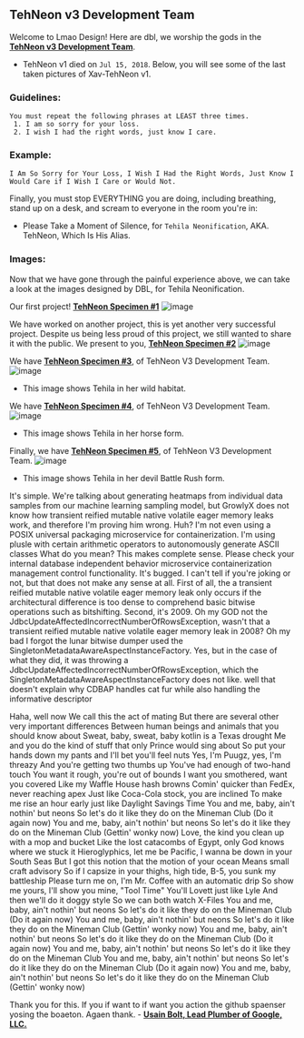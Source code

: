 ## TehNeon v3 Development Team
Welcome to Lmao Design! Here are dbl, we worship the gods in the [**TehNeon v3 Development Team**](https://forums.vape.gg/index.php?members/tehneon.729/). 
- TehNeon v1 died on `Jul 15, 2018`. Below, you will see some of the last taken pictures of Xav-TehNeon v1.

### Guidelines:
```
You must repeat the following phrases at LEAST three times.
 1. I am so sorry for your loss.
 2. I wish I had the right words, just know I care.
```

### Example:
```
I Am So Sorry for Your Loss, I Wish I Had the Right Words, Just Know I Would Care if I Wish I Care or Would Not. 
```

Finally, you must stop EVERYTHING you are doing, including breathing, stand up on a desk, and scream to everyone in the room you're in:
- Please Take a Moment of Silence, for `Tehila Neonification`, AKA. TehNeon, Which Is His Alias.

### Images:
Now that we have gone through the painful experience above, we can take a look at the images designed by DBL, for Tehila Neonification.


Our first project! [**TehNeon Specimen #1**](https://github.com/tehneon)
![image](https://user-images.githubusercontent.com/96917554/149058631-c446f11f-f371-4494-82d3-91092fd517d8.png)

We have worked on another project, this is yet another very successful project. Despite us being less proud of this project, we still wanted to share it with the public. We present to you, [**TehNeon Specimen #2**](https://github.com/tehneon)
![image](https://user-images.githubusercontent.com/96917554/149058891-a459af39-83a0-4e48-aaae-e379ae62a062.png)

We have [**TehNeon Specimen #3**](https://github.com/tehneon), of TehNeon V3 Development Team.
![image](https://user-images.githubusercontent.com/62861393/149156076-abb30844-6788-41b5-8bd1-53909f6c8baa.png)
- This image shows Tehila in her wild habitat.

We have [**TehNeon Specimen #4**](https://github.com/tehneon), of TehNeon V3 Development Team.
![image](https://user-images.githubusercontent.com/62861393/153329326-6d8642cc-4d73-4a75-8e7f-9391a938f9c3.png)
- This image shows Tehila in her horse form.

Finally, we have [**TehNeon Specimen #5**](https://github.com/tehneon), of TehNeon V3 Development Team.
![image](https://user-images.githubusercontent.com/62861393/159395410-f8c5e8a9-1deb-435b-9913-f0d7839a934b.png)
- This image shows Tehila in her devil Battle Rush form.

It's simple. We're talking about generating heatmaps from individual data samples from our machine learning sampling model, but GrowlyX does not know how transient reified mutable native volatile eager memory leaks work, and therefore I'm proving him wrong.
Huh? I'm not even using a POSIX universal packaging microservice for containerization. I'm using plusle with certain arithmetic operators to autonomously generate ASCII classes 
What do you mean? This makes complete sense. Please check your internal database independent behavior microservice containerization management control functionality. It's bugged.
I can't tell if you're joking or not, but that does not make any sense at all. First of all, the a transient reified mutable native volatile eager memory leak only occurs if the architectural difference is too dense to comprehend basic bitwise operations such as bitshifting. Second, it's 2009.
Oh my GOD not the JdbcUpdateAffectedIncorrectNumberOfRowsException, wasn't that a transient reified mutable native volatile eager memory leak in 2008?
Oh my bad I forgot the lunar bitwise dumper used the SingletonMetadataAwareAspectInstanceFactory.
Yes, but in the case of what they did, it was throwing a JdbcUpdateAffectedIncorrectNumberOfRowsException, which the SingletonMetadataAwareAspectInstanceFactory does not like.
well that doesn't explain why CDBAP handles cat fur while also handling the informative descriptor

Haha, well now
We call this the act of mating
But there are several other very important differences
Between human beings and animals that you should know about
Sweat, baby, sweat, baby kotlin is a Texas drought
Me and you do the kind of stuff that only Prince would sing about
So put your hands down my pants and I'll bet you'll feel nuts
Yes, I'm Puugz, yes, I'm threazy
And you're getting two thumbs up
You've had enough of two-hand touch
You want it rough, you're out of bounds
I want you smothered, want you covered
Like my Waffle House hash browns
Comin' quicker than FedEx, never reaching apex
Just like Coca-Cola stock, you are inclined
To make me rise an hour early just like Daylight Savings Time
You and me, baby, ain't nothin' but neons
So let's do it like they do on the Mineman Club
(Do it again now)
You and me, baby, ain't nothin' but neons
So let's do it like they do on the Mineman Club
(Gettin' wonky now)
Love, the kind you clean up with a mop and bucket
Like the lost catacombs of Egypt, only God knows where we stuck it
Hieroglyphics, let me be Pacific, I wanna be down in your South Seas
But I got this notion that the motion of your ocean
Means small craft advisory
So if I capsize in your thighs, high tide, B-5, you sunk my battleship
Please turn me on, I'm Mr. Coffee with an automatic drip
So show me yours, I'll show you mine, "Tool Time"
You'll Lovett just like Lyle
And then we'll do it doggy style
So we can both watch X-Files
You and me, baby, ain't nothin' but neons
So let's do it like they do on the Mineman Club
(Do it again now)
You and me, baby, ain't nothin' but neons
So let's do it like they do on the Mineman Club
(Gettin' wonky now)
You and me, baby, ain't nothin' but neons
So let's do it like they do on the Mineman Club
(Do it again now)
You and me, baby, ain't nothin' but neons
So let's do it like they do on the Mineman Club
You and me, baby, ain't nothin' but neons
So let's do it like they do on the Mineman Club
(Do it again now)
You and me, baby, ain't nothin' but neons
So let's do it like they do on the Mineman Club
(Gettin' wonky now)

Thank you for this. If you if want to if want you action the github spaenser yosing the boaeton. Agaen thank. - [**Usain Bolt, Lead Plumber of Google, LLC.**](https://horse.com)
